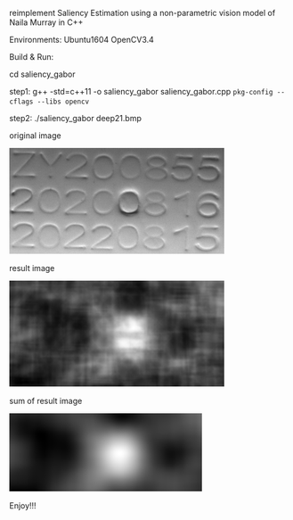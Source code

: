 

reimplement Saliency Estimation using a non-parametric vision model of Naila Murray in C++

Environments:
Ubuntu1604  OpenCV3.4

Build & Run:

cd saliency_gabor

step1:  g++ -std=c++11 -o saliency_gabor saliency_gabor.cpp `pkg-config --cflags --libs opencv`

step2: ./saliency_gabor  deep21.bmp
 
original image

![image](https://github.com/NanKeRen2020/saliency_gabor/blob/main/saliency_gabor/deep21.bmp)

result image

![image](https://github.com/NanKeRen2020/saliency_gabor/blob/main/saliency_gabor/result.png)

sum of result image

![image](https://github.com/NanKeRen2020/saliency_gabor/blob/main/saliency_gabor/result_sum.png)


Enjoy!!!
